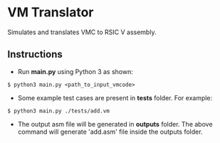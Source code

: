 # VM Translator

Simulates and translates VMC to RSIC V assembly.

## Instructions

- Run **main.py** using Python 3 as shown:

```
$ python3 main.py <path_to_input_vmcode>
```

- Some example test cases are present in **tests** folder. For example:

```
$ python3 main.py ./tests/add.vm
```

- The output asm file will be generated in **outputs** folder. The above command will generate 'add.asm' file inside the outputs folder.
